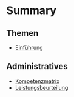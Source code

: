 # Summary

## Themen
 - [Einführung](https://github.com/Leon-tbz/M146/blob/main/README.md)
## Administratives
 - [Kompetenzmatrix](00_kompetenzband/README.md)
 - [Leistungsbeurteilung](/00_evaluation/README.md)
